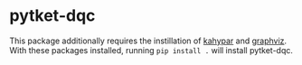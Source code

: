 # pytket-dqc

This package additionally requires the instillation of
[kahypar](https://github.com/kahypar/kahypar) and 
[graphviz](https://graphviz.org/download/). With these packages installed,
running `pip install .` will install pytket-dqc.